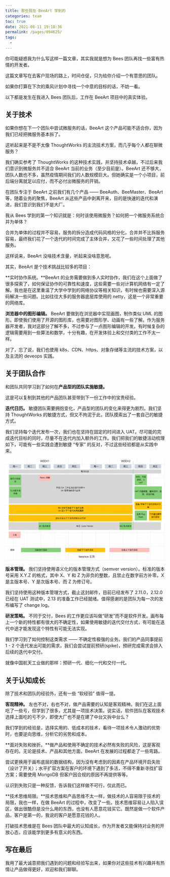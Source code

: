 ```yaml
---
title: 那些我在 BeeArt 学到的
categories: team
toc: true
date: 2021-08-11 19:18:36
permalink: /pages/094625/
tags: 
  - 
---
```



你可能疑惑我为什么写这样一篇文章，其实我就是想为 Bees 团队再找一些富有热情的开发者。

这篇文章写在去客户现场的路上，时间仓促，只为给你介绍一个有意思的团队。

如果你打算在下次的乘风计划中寻找一个中意的目标的话，不妨一看。

以下都是发生在我进入 Bees 团队后，工作在 BeeArt 项目中的真实体验。

## 关于技术

如果你想在下一个团队中尝试微服务的话，BeeArt 这个产品可能不适合你，因为我们已经把微服务基本拆了。

这听起来是不是不太像 ThoughtWorks 的主流技术方案，而几乎每个人都在聊微服务？

我们确实参考了 ThoughtWorks 的这种技术实践，并坚持技术卓越，不过后来我们意识到微服务并不适合 BeeArt 当前的业务（至少目前是）。BeeArt 还不够大，团队人数也不多，虽然疫情期间我们的人数规模巨大。但她确实是一个小项目，前后端分离就足以应付，而不必付出微服务的开销。

在团队专注于 BeeArt 之前我们有几个产品 —— BeeAuth、BeeMaster、BeeArt 等，随着业务的聚焦，BeeArt 从这些产品中剥离开来，目的是快速的迭代和演进，我们意识到我们不是大厂。

我从 Bees 学到的第一个知识就是：何时该使用微服务？如何把一个微服务系统合并为单体？

合并为单体的过程并不容易，服务的拆分造成代码风格的分化，合并并不比拆服务容易，最终我们花了一个迭代的时间完成了主体合并，又花了一些时间处理了其他服务。

这样说来，BeeArt 没啥技术含量，听起来没啥意思呢。

其实，BeeArt 是个技术挑战比较多的项目：

**实时协作系统。**BeeArt 的业务需要做到多人实时协作，我们在这个上面做了很多探索了，如何保证协作的可靠性和速度，这些需要一些对计算机网络有一定了解。我也是在这里重温了大学中学到的网络协议等相关知识，有时候也需要深入源码解决一些问题。比如往往大多的服务器底层库使用的 netty，这是一个非常重要的网络库。

**浏览器中的图形编辑。** BeeArt 要做到在浏览器中实现画图，制作类似 UML 的图形。即使我们使用了开源的图形库，也需要对图形学、动画有一些了解。作为服务器开发者，我对这部分了解不多，不过参与了一点图形编辑的开发。有时候复杂的逻辑需要用到一些算法和数学，十分有趣，在开发体验上和交付类的工作不太一样。

对了，忘了说，我们也使用 k8s、CDN、https、对象存储等主流的技术方案，以及主流的 deveops 实践。

## 关于团队合作

和团队共同学习到了如何在**产品型的团队实施敏捷。**

这是可以复制到其他的产品团队甚至带到下一份工作中的宝贵经验。

**迭代日历。** 敏捷团队需要拥抱变化，产品型的团队的变化来得更为剧烈。我们坚持 ThoughtWorks 的敏捷方式，但又不拘泥于此，团队摸索出了一套自己的敏捷方式。

我们坚持每个迭代发布一次，我们也在坚持在固定的时间进入 UAT。尽可能的完成迭代目标的同时，尽量不在迭代内加入额外的工作。我们把我们的敏捷活动梳理如下，可能有一些实践会遭到敏捷 “专家” 的反对，不过这些经验都是从实践中来。



<img src="leaned-from-bees/image-20210304133938223.png" alt="image-20210304133938223" style="zoom:50%;" />



**版本管理。** 我们坚持使用语义化的版本管理方式（semver version）。标准的版本号采用 X.Y.Z 的格式，其中 X、Y 和 Z 为非负的整数，且禁止在数字前方补零。X 是主版本号、Y 是次版本号、而 Z 为修订号。

我们坚持使用这种版本管理方式，截止这封邮件，目前已经发布了 2.11.0，2.12.0 已经在 UAT 测试中，2.13 的准备工作已经就绪。值得感谢的是团队为每一次的发布编写了 change log。



**研发策略。** 不同于交付，Bees 的工作更应该叫做“研发”而不是软件开发。画布每上一个新的特性都有很大的不确定性，如果使用敏捷的迭代交付方式，有可能在迭代中途才能发现这个特性有可能无法实现。

我们学习到了如何控制这类需求 —— 不确定性极强的业务。我们的产品同事提前 1 - 2 个迭代发出可能的需求，我们会尝试提前预研(spike)，预研完成需求会排入后续的迭代中交付。

就像中国航天工业做的那样：预研一代、细化一代和交付一代。



## 关于认知成长

除了技术和团队的经验外，还有一些 “软经验” 值得一提。



**客观精神。** 左也不对，右也不对，做产品需要的认知是客观精神。我们在这上面吃了一些亏，但学到了很多，尤其是一项技术决策。说实话，软件团队在客观技术选择上面吃的亏不少，即使大厂也不是在建了中台又拆中台么？

我们学到的经验是，选择实用的、低成本的技术，看待一项技术令人激动的优势时，也要逆向思维，分析它的劣势和成本。



**面对失败和挫折。**做产品和使用不确定的技术必然有失败的风险，这是客观存在的。无论是技术、产品和其他方面，BeeArt 在发展的过程都走了一些弯路。

尝试更换用于画布底层的数据结构，因为没有考虑到的因素在产品环境开启失败（设计了开关）；水平扩容方案在客户的环境下遇到了多活，不得不重新寻找扩容方案；需要使用 MongoDB 但客户因合规的原因不再提供等等。

认识到失败只是一种反馈，告诉我们这样做不可行，仅此而已。



**技术思维局限。**技术思维和产品思维不太一样，做技术的人容易限于技术的局限，我也一样，在做 BeeArt 的过程中，改变了一些。技术思维容易让人陷入误区，做出很酷但是没什么用的东西，也没有人愿意花钱买它。既然是做一个软件产品，客户是第一的，我说的客户是愿意花钱的人。

打破技术思维是在 Bees 团队中最大的认知成长，作为开发者又能保持对业务的开放心态，应该能学到更多有意义的东西。



## 写在最后

我用了最大诚意把我们遇到的问题和经验写出来，如果你对这些技术有兴趣并有热情让产品做得更好，欢迎和我们聊聊。





